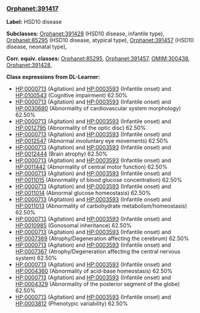 
### [Orphanet:391417](http://www.orpha.net/ORDO/Orphanet_391417)
**Label:** HSD10 disease

**Subclasses:** [Orphanet:391428](http://www.orpha.net/ORDO/Orphanet_391428) (HSD10 disease, infantile type), [Orphanet:85295](http://www.orpha.net/ORDO/Orphanet_85295) (HSD10 disease, atypical type), [Orphanet:391457](http://www.orpha.net/ORDO/Orphanet_391457) (HSD10 disease, neonatal type), 

**Corr. equiv. classes:** [Orphanet:85295](http://www.orpha.net/ORDO/Orphanet_85295), [Orphanet:391457](http://www.orpha.net/ORDO/Orphanet_391457), [OMIM:300438](http://purl.obolibrary.org/obo/OMIM_300438), [Orphanet:391428](http://www.orpha.net/ORDO/Orphanet_391428), 

**Class expressions from DL-Learner:**

- [HP:0000713](http://purl.obolibrary.org/obo/HP_0000713) (Agitation) and [HP:0003593](http://purl.obolibrary.org/obo/HP_0003593) (Infantile onset) and [HP:0100543](http://purl.obolibrary.org/obo/HP_0100543) (Cognitive impairment) 62.50%
- [HP:0000713](http://purl.obolibrary.org/obo/HP_0000713) (Agitation) and [HP:0003593](http://purl.obolibrary.org/obo/HP_0003593) (Infantile onset) and [HP:0030680](http://purl.obolibrary.org/obo/HP_0030680) (Abnormality of cardiovascular system morphology) 62.50%
- [HP:0000713](http://purl.obolibrary.org/obo/HP_0000713) (Agitation) and [HP:0003593](http://purl.obolibrary.org/obo/HP_0003593) (Infantile onset) and [HP:0012795](http://purl.obolibrary.org/obo/HP_0012795) (Abnormality of the optic disc) 62.50%
- [HP:0000713](http://purl.obolibrary.org/obo/HP_0000713) (Agitation) and [HP:0003593](http://purl.obolibrary.org/obo/HP_0003593) (Infantile onset) and [HP:0012547](http://purl.obolibrary.org/obo/HP_0012547) (Abnormal involuntary eye movements) 62.50%
- [HP:0000713](http://purl.obolibrary.org/obo/HP_0000713) (Agitation) and [HP:0003593](http://purl.obolibrary.org/obo/HP_0003593) (Infantile onset) and [HP:0012444](http://purl.obolibrary.org/obo/HP_0012444) (Brain atrophy) 62.50%
- [HP:0000713](http://purl.obolibrary.org/obo/HP_0000713) (Agitation) and [HP:0003593](http://purl.obolibrary.org/obo/HP_0003593) (Infantile onset) and [HP:0011442](http://purl.obolibrary.org/obo/HP_0011442) (Abnormality of central motor function) 62.50%
- [HP:0000713](http://purl.obolibrary.org/obo/HP_0000713) (Agitation) and [HP:0003593](http://purl.obolibrary.org/obo/HP_0003593) (Infantile onset) and [HP:0011015](http://purl.obolibrary.org/obo/HP_0011015) (Abnormality of blood glucose concentration) 62.50%
- [HP:0000713](http://purl.obolibrary.org/obo/HP_0000713) (Agitation) and [HP:0003593](http://purl.obolibrary.org/obo/HP_0003593) (Infantile onset) and [HP:0011014](http://purl.obolibrary.org/obo/HP_0011014) (Abnormal glucose homeostasis) 62.50%
- [HP:0000713](http://purl.obolibrary.org/obo/HP_0000713) (Agitation) and [HP:0003593](http://purl.obolibrary.org/obo/HP_0003593) (Infantile onset) and [HP:0011013](http://purl.obolibrary.org/obo/HP_0011013) (Abnormality of carbohydrate metabolism/homeostasis) 62.50%
- [HP:0000713](http://purl.obolibrary.org/obo/HP_0000713) (Agitation) and [HP:0003593](http://purl.obolibrary.org/obo/HP_0003593) (Infantile onset) and [HP:0010985](http://purl.obolibrary.org/obo/HP_0010985) (Gonosomal inheritance) 62.50%
- [HP:0000713](http://purl.obolibrary.org/obo/HP_0000713) (Agitation) and [HP:0003593](http://purl.obolibrary.org/obo/HP_0003593) (Infantile onset) and [HP:0007369](http://purl.obolibrary.org/obo/HP_0007369) (Atrophy/Degeneration affecting the cerebrum) 62.50%
- [HP:0000713](http://purl.obolibrary.org/obo/HP_0000713) (Agitation) and [HP:0003593](http://purl.obolibrary.org/obo/HP_0003593) (Infantile onset) and [HP:0007367](http://purl.obolibrary.org/obo/HP_0007367) (Atrophy/Degeneration affecting the central nervous system) 62.50%
- [HP:0000713](http://purl.obolibrary.org/obo/HP_0000713) (Agitation) and [HP:0003593](http://purl.obolibrary.org/obo/HP_0003593) (Infantile onset) and [HP:0004360](http://purl.obolibrary.org/obo/HP_0004360) (Abnormality of acid-base homeostasis) 62.50%
- [HP:0000713](http://purl.obolibrary.org/obo/HP_0000713) (Agitation) and [HP:0003593](http://purl.obolibrary.org/obo/HP_0003593) (Infantile onset) and [HP:0004329](http://purl.obolibrary.org/obo/HP_0004329) (Abnormality of the posterior segment of the globe) 62.50%
- [HP:0000713](http://purl.obolibrary.org/obo/HP_0000713) (Agitation) and [HP:0003593](http://purl.obolibrary.org/obo/HP_0003593) (Infantile onset) and [HP:0003812](http://purl.obolibrary.org/obo/HP_0003812) (Phenotypic variability) 62.50%


